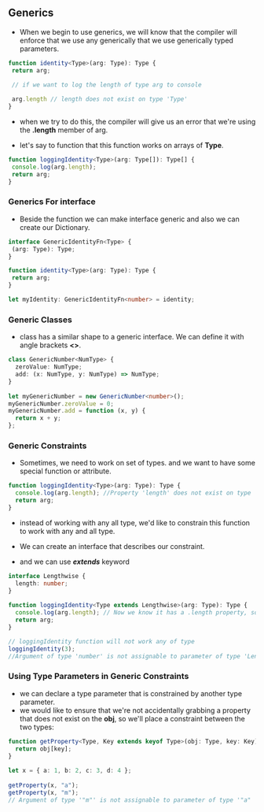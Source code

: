  ## Generics

 * When we begin to use generics, we will know that the compiler will enforce that we use any generically that we use generically typed parameters. 

 ```ts
 function identity<Type>(arg: Type): Type {
  return arg;

  // if we want to log the length of type arg to console
  
  arg.length // length does not exist on type 'Type'
}
 ```

 * when we try to do this, the compiler will give us an error that we're using the **.length** member of arg.

 * let's say to function that this function works on arrays of **Type**.

 ```ts
 function loggingIdentity<Type>(arg: Type[]): Type[] {
  console.log(arg.length);
  return arg;
}
 ```

 ### Generics For interface
 * Beside the function we can make interface generic and also we can create our Dictionary.

 ```ts
 interface GenericIdentityFn<Type> {
  (arg: Type): Type;
}
 
function identity<Type>(arg: Type): Type {
  return arg;
}
 
let myIdentity: GenericIdentityFn<number> = identity;
 ```

 ### Generic Classes
 * class has a similar shape to a generic interface. We can define it with angle brackets **<>**.

```ts
class GenericNumber<NumType> {
  zeroValue: NumType;
  add: (x: NumType, y: NumType) => NumType;
}
 
let myGenericNumber = new GenericNumber<number>();
myGenericNumber.zeroValue = 0;
myGenericNumber.add = function (x, y) {
  return x + y;
};
```

### Generic Constraints
* Sometimes, we need to work on set of types. and we want to have some special function or attribute. 

```ts
function loggingIdentity<Type>(arg: Type): Type {
  console.log(arg.length); //Property 'length' does not exist on type 'Type'.
  return arg;
}
```

* instead of working with any all type, we'd like to constrain this function to work with any and all type.

* We can create an interface that describes our constraint. 
* and we can use ***extends*** keyword

```ts
interface Lengthwise {
  length: number;
}
 
function loggingIdentity<Type extends Lengthwise>(arg: Type): Type {
  console.log(arg.length); // Now we know it has a .length property, so no more error
  return arg;
}

// loggingIdentity function will not work any of type
loggingIdentity(3);
//Argument of type 'number' is not assignable to parameter of type 'Lengthwise'.
```

### Using Type Parameters in Generic Constraints
* we can declare a type parameter that is constrained by another type parameter. 
* we would like to ensure that we're not accidentally grabbing a property that does not exist on the **obj**, so we'll place a constraint between the two types:

```ts
function getProperty<Type, Key extends keyof Type>(obj: Type, key: Key) {
  return obj[key];
}
 
let x = { a: 1, b: 2, c: 3, d: 4 };
 
getProperty(x, "a");
getProperty(x, "m");
// Argument of type '"m"' is not assignable to parameter of type '"a" | "b" | "c" | "d"'.

```
